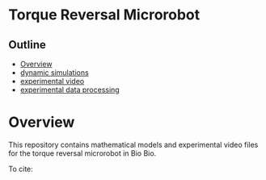 # Torque Reversal Microrobot

## Outline
- [Overview](https://github.com/RobotFormAndFunction/TorqueReversalMicrorobot/main/README.md#overview)
- [dynamic simulations](https://github.com/RobotFormAndFunction/TorqueReversalMicrorobot/main/dynamic%20simulations)
- [experimental video](https://github.com/RobotFormAndFunction/TorqueReversalMicrorobot/main/experimental%20videos)
- [experimental data processing](https://github.com/RobotFormAndFunction/TorqueReversalMicrorobot/main/experimental%20data%20processing)


# Overview
This repository contains mathematical models and experimental video files for the torque reversal microrobot in Bio Bio. 

To cite:




